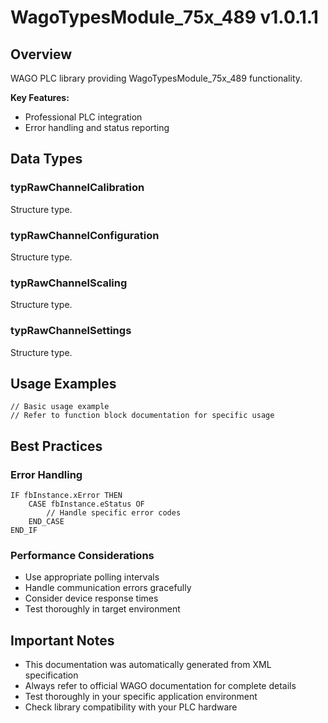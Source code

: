 # WagoTypesModule_75x_489 v1.0.1.1

## Overview
WAGO PLC library providing WagoTypesModule_75x_489 functionality.

**Key Features:**
- Professional PLC integration
- Error handling and status reporting

## Data Types

### typRawChannelCalibration
Structure type.

### typRawChannelConfiguration
Structure type.

### typRawChannelScaling
Structure type.

### typRawChannelSettings
Structure type.

## Usage Examples

```iec
// Basic usage example
// Refer to function block documentation for specific usage
```

## Best Practices

### Error Handling
```iec
IF fbInstance.xError THEN
    CASE fbInstance.eStatus OF
        // Handle specific error codes
    END_CASE
END_IF
```

### Performance Considerations
- Use appropriate polling intervals
- Handle communication errors gracefully
- Consider device response times
- Test thoroughly in target environment

## Important Notes

- This documentation was automatically generated from XML specification
- Always refer to official WAGO documentation for complete details
- Test thoroughly in your specific application environment
- Check library compatibility with your PLC hardware

